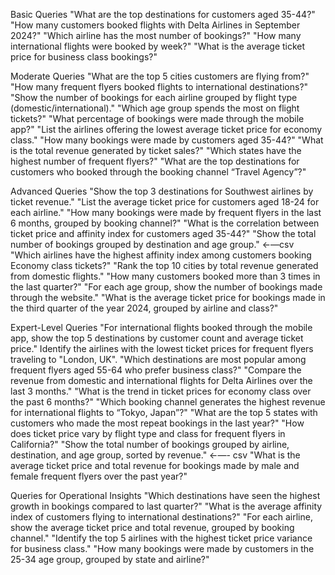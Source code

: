 Basic Queries
"What are the top destinations for customers aged 35-44?"
"How many customers booked flights with Delta Airlines in September 2024?"
"Which airline has the most number of bookings?"
"How many international flights were booked by week?"
"What is the average ticket price for business class bookings?"

Moderate Queries
"What are the top 5 cities customers are flying from?"
"How many frequent flyers booked flights to international destinations?"
"Show the number of bookings for each airline grouped by flight type (domestic/international)."
"Which age group spends the most on flight tickets?"
"What percentage of bookings were made through the mobile app?"
"List the airlines offering the lowest average ticket price for economy class."
"How many bookings were made by customers aged 35-44?"
"What is the total revenue generated by ticket sales?"
"Which states have the highest number of frequent flyers?"
"What are the top destinations for customers who booked through the booking channel “Travel Agency”?"

Advanced Queries
"Show the top 3 destinations for Southwest airlines by ticket revenue."
"List the average ticket price for customers aged 18-24 for each airline."
"How many bookings were made by frequent flyers in the last 6 months, grouped by booking channel?"
"What is the correlation between ticket price and affinity index for customers aged 35-44?"
"Show the total number of bookings grouped by destination and age group."  ←—csv
"Which airlines have the highest affinity index among customers booking Economy class tickets?"
"Rank the top 10 cities by total revenue generated from domestic flights."
"How many customers booked more than 3 times in the last quarter?"
"For each age group, show the number of bookings made through the website."
"What is the average ticket price for bookings made in the third quarter of the year 2024, grouped by airline and class?"

Expert-Level Queries
"For international flights booked through the mobile app, show the top 5 destinations by customer count and average ticket price."
Identify the airlines with the lowest ticket prices for frequent flyers traveling to "London, UK".
"Which destinations are most popular among frequent flyers aged 55-64 who prefer business class?"
"Compare the revenue from domestic and international flights for Delta Airlines over the last 3 months."
"What is the trend in ticket prices for economy class over the past 6 months?"
"Which booking channel generates the highest revenue for international flights to “Tokyo, Japan”?"
"What are the top 5 states with customers who made the most repeat bookings in the last year?"
"How does ticket price vary by flight type and class for frequent flyers in California?"
"Show the total number of bookings grouped by airline, destination, and age group, sorted by revenue."  ←—- csv
"What is the average ticket price and total revenue for bookings made by male and female frequent flyers over the past year?"

Queries for Operational Insights
"Which destinations have seen the highest growth in bookings compared to last quarter?"
"What is the average affinity index of customers flying to international destinations?"
"For each airline, show the average ticket price and total revenue, grouped by booking channel."
"Identify the top 5 airlines with the highest ticket price variance for business class."
"How many bookings were made by customers in the 25-34 age group, grouped by state and airline?"

